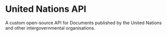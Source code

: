 # United Nations API
A custom open-source API for Documents published by the United Nations and other intergovernmental organisations.

